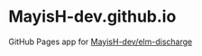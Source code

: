 # MayisH-dev.github.io
GitHub Pages app for [MayisH-dev/elm-discharge](https://github.com/MayisH-dev/elm-discharge)
